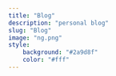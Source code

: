 ```yaml
---
title: "Blog"
description: "personal blog"
slug: "Blog"
image: "ng.png"
style:
    background: "#2a9d8f"
    color: "#fff"
---
```

